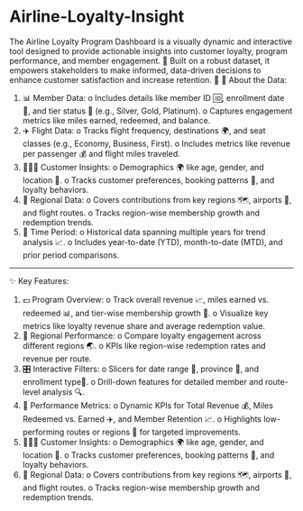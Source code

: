 # Airline-Loyalty-Insight
The Airline Loyalty Program Dashboard is a visually dynamic and interactive tool designed to provide actionable insights into customer loyalty, program performance, and member engagement. 🎯 Built on a robust dataset, it empowers stakeholders to make informed, data-driven decisions to enhance customer satisfaction and increase retention. 🚀
📂 About the Data:
1.	📊 Member Data:
o	Includes details like member ID 🆔, enrollment date 📆, and tier status 🏅 (e.g., Silver, Gold, Platinum).
o	Captures engagement metrics like miles earned, redeemed, and balance.
2.	✈️ Flight Data:
o	Tracks flight frequency, destinations 🌍, and seat classes (e.g., Economy, Business, First).
o	Includes metrics like revenue per passenger 💰 and flight miles traveled.
3.	🧑‍🤝‍🧑 Customer Insights:
o	Demographics 🌍 like age, gender, and location 📍.
o	Tracks customer preferences, booking patterns 📅, and loyalty behaviors.
4.	📍 Regional Data:
o	Covers contributions from key regions 🗺️, airports 🛫, and flight routes.
o	Tracks region-wise membership growth and redemption trends.
5.	📅 Time Period:
o	Historical data spanning multiple years for trend analysis 📈.
o	Includes year-to-date (YTD), month-to-date (MTD), and prior period comparisons.
________________________________________
✨ Key Features:
1.	💵 Program Overview:
o	Track overall revenue 📈, miles earned vs. redeemed 📊, and tier-wise membership growth 🏅.
o	Visualize key metrics like loyalty revenue share and average redemption value.
2.	📍 Regional Performance:
o	Compare loyalty engagement across different regions 🌏.
o	KPIs like region-wise redemption rates and revenue per route.
3.	🎛️ Interactive Filters:
o	Slicers for date range 📅, province 🏅, and enrollment type🛫.
o	Drill-down features for detailed member and route-level analysis 🔍.
4.	📌 Performance Metrics:
o	Dynamic KPIs for Total Revenue 💰, Miles Redeemed vs. Earned ✈️, and Member Retention 📈.
o	Highlights low-performing routes or regions 🚨 for targeted improvements.
5.	🧑‍🤝‍🧑 Customer Insights:
o	Demographics 🌍 like age, gender, and location 📍.
o	Tracks customer preferences, booking patterns 📅, and loyalty behaviors.
6.	📍 Regional Data:
o	Covers contributions from key regions 🗺️, airports 🛫, and flight routes.
o	Tracks region-wise membership growth and redemption trends.


